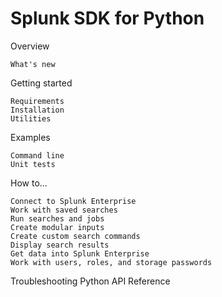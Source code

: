 # Splunk SDK for Python

Overview

    What's new

Getting started

    Requirements
    Installation
    Utilities

Examples

    Command line
    Unit tests

How to...

    Connect to Splunk Enterprise
    Work with saved searches
    Run searches and jobs
    Create modular inputs
    Create custom search commands
    Display search results
    Get data into Splunk Enterprise
    Work with users, roles, and storage passwords

Troubleshooting
Python API Reference